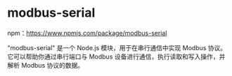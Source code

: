 # modbus-serial

npm：<https://www.npmjs.com/package/modbus-serial>

"modbus-serial" 是一个 Node.js 模块，用于在串行通信中实现 Modbus 协议。它可以帮助你通过串行端口与 Modbus 设备进行通信，执行读取和写入操作，并解析 Modbus 协议的数据。
